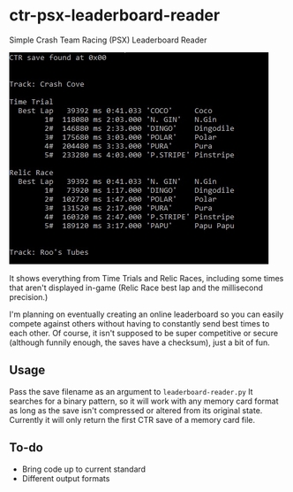 
# ctr-psx-leaderboard-reader
 Simple Crash Team Racing (PSX) Leaderboard Reader
  
<img src="./readme/leaderboard.jpg">  
  
It shows everything from Time Trials and Relic Races, including some times that aren't displayed in-game (Relic Race best lap and the millisecond precision.)  
  
I'm planning on eventually creating an online leaderboard so you can easily compete against others without having to constantly send best times to each other. Of course, it isn't supposed to be super competitive or secure (although funnily enough, the saves have a checksum), just a bit of fun.
  
## Usage
Pass the save filename as an argument to `leaderboard-reader.py`
It searches for a binary pattern, so it will work with any memory card format as long as the save isn't compressed or altered from its original state. Currently it will only return the first CTR save of a memory card file.
  
## To-do
- Bring code up to current standard
- Different output formats
